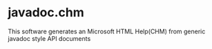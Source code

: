javadoc.chm
===========

This software generates an Microsoft HTML Help(CHM) from generic javadoc style API documents